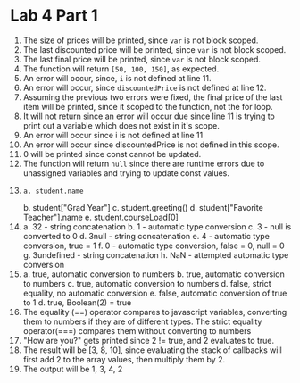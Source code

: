 # Lab 4 Part 1
1. The size of prices will be printed, since `var` is not block scoped.
2. The last discounted price will be printed, since `var` is not block scoped.
3. The last final price will be printed, since `var` is not block scoped.
4. The function will return `[50, 100, 150]`, as expected.
5. An error will occur, since, `i` is not defined at line 11.
6. An error will occur, since `discountedPrice` is not defined at line 12.
7. Assuming the previous two errors were fixed, the final price of the last item will be printed, since it scoped to the function, not the for loop.
8. It will not return since an error will occur due since line 11 is trying to print out a variable which does not exist in it's scope.
9. An error will occur since i is not defined at line 11
10. An error will occur since discountedPrice is not defined in this scope.
11. 0 will be printed since const cannot be updated.
12. The function will return `null` since there are runtime errors due to unassigned variables and trying to update const values.
13. 	a. student.name
	b. student["Grad Year"]
	c. student.greeting()
	d. student["Favorite Teacher"].name
	e. student.courseLoad[0]
14.	a. 32 - string concatenation
	b. 1 - automatic type conversion
	c. 3 - null is converted to 0
	d. 3null - string concatenation
	e. 4 - automatic type conversion, true = 1
	f. 0 - automatic type conversion, false = 0, null = 0
	g. 3undefined - string concatenation
	h. NaN - attempted automatic type conversion
15.	a. true, automatic conversion to numbers
	b. true, automatic conversion to numbers
	c. true, automatic conversion to numbers
	d. false, strict equality, no automatic conversion
	e. false, automatic conversion of true to 1
	d. true, Boolean(2) = true
16. The equality (==) operator compares to javascript variables, converting them to numbers if they are of different types. The strict equality operator(===) compares them without converting to numbers
17. "How are you?" gets printed since 2 != true, and 2 evaluates to true.
19. The result will be [3, 8, 10], since evaluating the stack of callbacks will first add 2 to the array values, then multiply them by 2.
21. The output will be 1, 3, 4, 2
